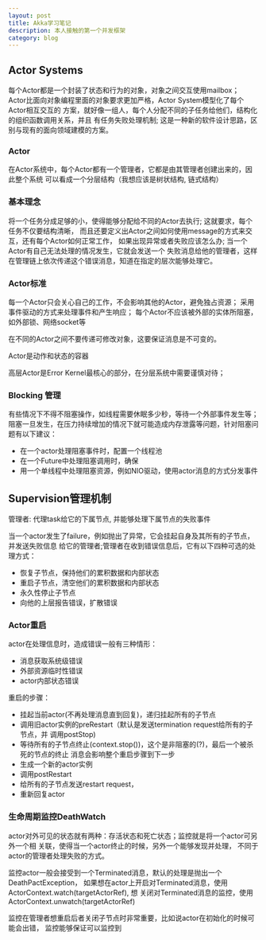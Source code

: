 ```yaml
---
layout: post
title: Akka学习笔记
description: 本人接触的第一个并发框架
category: blog
---
```


## Actor Systems

每个Actor都是一个封装了状态和行为的对象，对象之间交互使用mailbox；
Actor比面向对象编程里面的对象要求更加严格，Actor System模型化了每个Actor相互交互的
方案，就好像一组人，每个人分配不同的子任务给他们，结构化的组织函数调用关系，并且
有任务失败处理机制;
这是一种新的软件设计思路，区别与现有的面向领域建模的方案。

### Actor

在Actor系统中，每个Actor都有一个管理者，它都是由其管理者创建出来的，因此整个系统
可以看成一个分层结构（我想应该是树状结构, 链式结构）

### 基本理念

将一个任务分成足够的小，使得能够分配给不同的Actor去执行; 这就要求，每个任务不仅要结构清晰，
而且还要定义出Actor之间如何使用message的方式来交互，还有每个Actor如何正常工作，
如果出现异常或者失败应该怎么办; 当一个Actor有自己无法处理的情况发生，它就会发送一个
失败消息给他的管理者，这样在管理链上依次传递这个错误消息，知道在指定的层次能够处理它。

### Actor标准

每一个Actor只会关心自己的工作，不会影响其他的Actor，避免独占资源；
采用事件驱动的方式来处理事件和产生响应；
每个Actor不应该被外部的实体所阻塞，如外部锁、网络socket等

在不同的Actor之间不要传递可修改对象，这要保证消息是不可变的。

Actor是动作和状态的容器

高层Actor是Error Kernel最核心的部分，在分层系统中需要谨慎对待；

### Blocking 管理

有些情况下不得不阻塞操作，如线程需要休眠多少秒，等待一个外部事件发生等；
阻塞一旦发生，在压力持续增加的情况下就可能造成内存泄露等问题，针对阻塞问题有以下建议：

* 在一个actor处理阻塞事件时，配置一个线程池
* 在一个Future中处理阻塞调用时，确保
* 用一个单线程中处理阻塞资源，例如NIO驱动，使用actor消息的方式分发事件

## Supervision管理机制

管理者: 代理task给它的下属节点, 并能够处理下属节点的失败事件

当一个actor发生了failure，例如抛出了异常，它会挂起自身及其所有的子节点，并发送失败信息
给它的管理者;管理者在收到错误信息后，它有以下四种可选的处理方式：

* 恢复子节点，保持他们的累积数据和内部状态
* 重启子节点，清空他们的累积数据和内部状态
* 永久性停止子节点
* 向他的上层报告错误，扩散错误

### Actor重启

actor在处理信息时，造成错误一般有三种情形：

* 消息获取系统级错误
* 外部资源临时性错误
* actor内部状态错误

重启的步骤：

* 挂起当前actor(不再处理消息直到回复)，递归挂起所有的子节点
* 调用旧actor实例的preRestart（默认是发送termination request给所有的子节点，并
调用postStop)
* 等待所有的子节点终止(context.stop())，这个是非阻塞的(?)，最后一个被杀死的节点的终止
消息会影响整个重启步骤到下一步
* 生成一个新的actor实例
* 调用postRestart
* 给所有的子节点发送restart request，
* 重新回复actor

### 生命周期监控DeathWatch

actor对外可见的状态就有两种：存活状态和死亡状态；监控就是将一个actor可另外一个相
关联，使得当一个actor终止的时候，另外一个能够发现并处理，
不同于actor的管理者处理失败的方式。

监控actor一般会接受到一个Terminated消息，默认的处理是抛出一个DeathPactException，
如果想在actor上开启对Terminated消息，使用ActorContext.watch(targetActorRef), 想
关闭对Terminated消息的监控，使用ActorContext.unwatch(targetActorRef)

监控在管理者想重启后者关闭子节点时非常重要，比如说actor在初始化的时候可能会出错，
监控能够保证可以监控到
